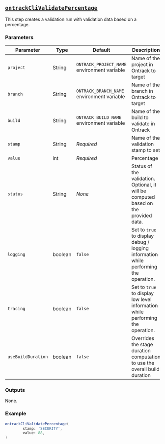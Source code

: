 ## [`ontrackCliValidatePercentage`](ontrackCliValidatePercentage.groovy)

This step creates a validation run with validation data based on a percentage.

### Parameters

| Parameter          | Type    | Default                                     | Description                                                                          |
|--------------------|---------|---------------------------------------------|--------------------------------------------------------------------------------------|
| `project`          | String  | `ONTRACK_PROJECT_NAME` environment variable | Name of the project in Ontrack to target                                             |
| `branch`           | String  | `ONTRACK_BRANCH_NAME` environment variable  | Name of the branch in Ontrack to target                                              |
| `build`            | String  | `ONTRACK_BUILD_NAME` environment variable   | Name of the build to validate in Ontrack                                             |
| `stamp`            | String  | _Required_                                  | Name of the validation stamp to set                                                  |
| `value`            | int     | _Required_                                  | Percentage                                                                           |
| `status`           | String  | _None_                                      | Status of the validation. Optional, it will be computed based on the provided data.  |
| `logging`          | boolean | `false`                                     | Set to `true` to display debug / logging information while performing the operation. |
| `tracing`          | boolean | `false`                                     | Set to `true` to display low level information while performing the operation.       |
| `useBuildDuration` | boolean | `false`                                     | Overrides the stage duration computation to use the overall build duration           |

### Outputs

None.

### Example

```groovy
ontrackCliValidatePercentage(
        stamp: 'SECURITY',
        value: 88,
)
```
